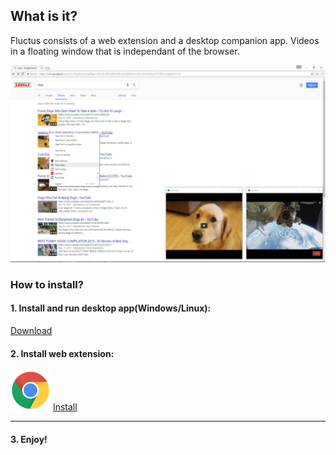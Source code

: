 ## What is it?

Fluctus consists of a web extension and a desktop companion app. Videos in a floating window that is independant of the browser.

![Chrome](context_menu.PNG "Example") 


### How to install?


#### 1. Install and run desktop app(Windows/Linux): 
   [Download](https://github.com/kivS/Fluctus/releases)



#### 2. Install web extension:

![Chrome](chrome.png "Chrome") 
[Install](url)

---



#### 3. Enjoy!
